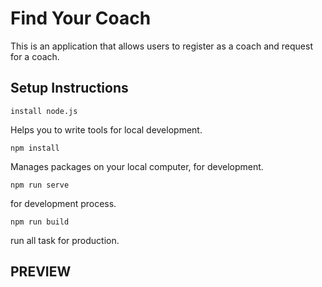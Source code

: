 # Find Your Coach

This is an application that allows users to register as a coach and request for a coach.

## Setup Instructions

```
install node.js
```

Helps you to write tools for local development.

```
npm install
```

Manages packages on your local computer, for development.

```
npm run serve
```

for development process.

```
npm run build
```

run all task for production.

## PREVIEW
